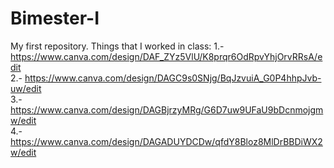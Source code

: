 # Bimester-I
My first repository.
Things that I worked in class:
1.-  https://www.canva.com/design/DAF_ZYz5VlU/K8prqr6OdRpvYhjOrvRRsA/edit   
2.-  https://www.canva.com/design/DAGC9s0SNjg/BqJzvuiA_G0P4hhpJvb-uw/edit  
3.-  https://www.canva.com/design/DAGBjrzyMRg/G6D7uw9UFaU9bDcnmojgmw/edit  
4.-  https://www.canva.com/design/DAGADUYDCDw/qfdY8Bloz8MlDrBBDiWX2w/edit
